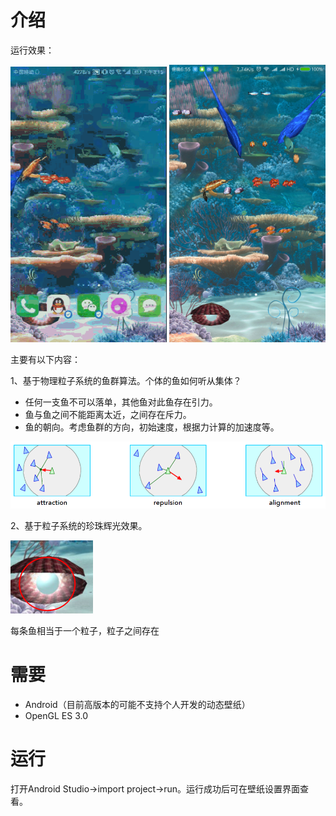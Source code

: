 # 介绍

运行效果：

<img src = "./result/result.gif" width = 250>
<img src = "./result/result2.png" width = 250>

主要有以下内容：

1、基于物理粒子系统的鱼群算法。个体的鱼如何听从集体？
- 任何一支鱼不可以落单，其他鱼对此鱼存在引力。
- 鱼与鱼之间不能距离太近，之间存在斥力。
- 鱼的朝向。考虑鱼群的方向，初始速度，根据力计算的加速度等。

![](./result/algorithm.png)

2、基于粒子系统的珍珠辉光效果。

![](./result/light.png)

每条鱼相当于一个粒子，粒子之间存在



# 需要

- Android（目前高版本的可能不支持个人开发的动态壁纸）
- OpenGL ES 3.0

# 运行

打开Android Studio->import project->run。运行成功后可在壁纸设置界面查看。